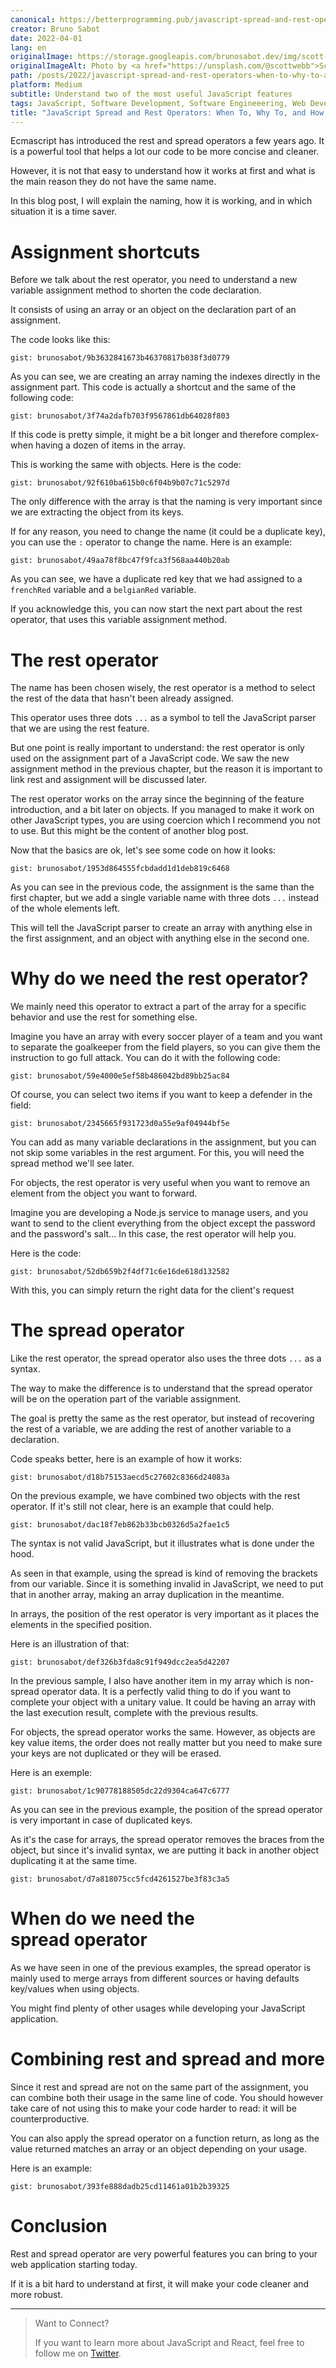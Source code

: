 ```yaml
---
canonical: https://betterprogramming.pub/javascript-spread-and-rest-operators-when-to-why-to-and-how-to-use-them-bfd65436c8f1
creator: Bruno Sabot
date: 2022-04-01
lang: en
originalImage: https://storage.googleapis.com/brunosabot.dev/img/scott-webb-pdlZrtuy-Dw-unsplash.jpeg
originalImageAlt: Photo by <a href="https://unsplash.com/@scottwebb">Scott Webb</a> on <a href="https://unsplash.com">Unsplash</a>.
path: /posts/2022/javascript-spread-and-rest-operators-when-to-why-to-and-how-to-use-them/
platform: Medium
subtitle: Understand two of the most useful JavaScript features
tags: JavaScript, Software Development, Software Engineeering, Web Development, Programming
title: "JavaScript Spread and Rest Operators: When To, Why To, and How to Use Them"
---
```


Ecmascript has introduced the rest and spread operators a few years ago. It is a powerful tool that helps a lot our code to be more concise and cleaner.

However, it is not that easy to understand how it works at first and what is the main reason they do not have the same name.

In this blog post, I will explain the naming, how it is working, and in which situation it is a time saver.

# Assignment shortcuts

Before we talk about the rest operator, you need to understand a new variable assignment method to shorten the code declaration.

It consists of using an array or an object on the declaration part of an assignment.

The code looks like this:

`gist: brunosabot/9b3632841673b46370817b038f3d0779`

As you can see, we are creating an array naming the indexes directly in the assignment part. This code is actually a shortcut and the same of the following code:

`gist: brunosabot/3f74a2dafb703f9567861db64028f803`

If this code is pretty simple, it might be a bit longer and therefore complex- when having a dozen of items in the array.

This is working the same with objects. Here is the code:

`gist: brunosabot/92f610ba615b0c6f04b9b07c71c5297d`

The only difference with the array is that the naming is very important since we are extracting the object from its keys.

If for any reason, you need to change the name (it could be a duplicate key), you can use the `:` operator to change the name. Here is an example:

`gist: brunosabot/49aa78f8bc47f9fca3f568aa440b20ab`

As you can see, we have a duplicate red key that we had assigned to a `frenchRed` variable and a `belgianRed` variable.

If you acknowledge this, you can now start the next part about the rest operator, that uses this variable assignment method.

# The rest operator

The name has been chosen wisely, the rest operator is a method to select the rest of the data that hasn't been already assigned.

This operator uses three dots `...` as a symbol to tell the JavaScript parser that we are using the rest feature.

But one point is really important to understand: the rest operator is only used on the assignment part of a JavaScript code. We saw the new assignment method in the previous chapter, but the reason it is important to link rest and assignment will be discussed later.

The rest operator works on the array since the beginning of the feature introduction, and a bit later on objects. If you managed to make it work on other JavaScript types, you are using coercion which I recommend you not to use. But this might be the content of another blog post.

Now that the basics are ok, let's see some code on how it looks:

`gist: brunosabot/1953d864555fcbdadd1d1deb819c6468`

As you can see in the previous code, the assignment is the same than the first chapter, but we add a single variable name with three dots `...` instead of the whole elements left.

This will tell the JavaScript parser to create an array with anything else in the first assignment, and an object with anything else in the second one.

# Why do we need the rest operator?

We mainly need this operator to extract a part of the array for a specific behavior and use the rest for something else.

Imagine you have an array with every soccer player of a team and you want to separate the goalkeeper from the field players, so you can give them the instruction to go full attack. You can do it with the following code:

`gist: brunosabot/59e4000e5ef58b486042bd89bb25ac84`

Of course, you can select two items if you want to keep a defender in the field:

`gist: brunosabot/2345665f931723d0a55e9af04944bf5e`

You can add as many variable declarations in the assignment, but you can not skip some variables in the rest argument. For this, you will need the spread method we'll see later.

For objects, the rest operator is very useful when you want to remove an element from the object you want to forward.

Imagine you are developing a Node.js service to manage users, and you want to send to the client everything from the object except the password and the password's salt... In this case, the rest operator will help you.

Here is the code:

`gist: brunosabot/52db659b2f4df71c6e16de618d132582`

With this, you can simply return the right data for the client's request

# The spread operator

Like the rest operator, the spread operator also uses the three dots `...` as a syntax.

The way to make the difference is to understand that the spread operator will be on the operation part of the variable assignment.

The goal is pretty the same as the rest operator, but instead of recovering the rest of a variable, we are adding the rest of another variable to a declaration.

Code speaks better, here is an example of how it works:

`gist: brunosabot/d18b75153aecd5c27602c8366d24083a`

On the previous example, we have combined two objects with the rest operator. If it's still not clear, here is an example that could help.

`gist: brunosabot/dac18f7eb862b33bcb0326d5a2fae1c5`

The syntax is not valid JavaScript, but it illustrates what is done under the hood.

As seen in that example, using the spread is kind of removing the brackets from our variable. Since it is something invalid in JavaScript, we need to put that in another array, making an array duplication in the meantime.

In arrays, the position of the rest operator is very important as it places the elements in the specified position.

Here is an illustration of that:

`gist: brunosabot/def326b3fda8c91f949dcc2ea5d42207`

In the previous sample, I also have another item in my array which is non-spread operator data. It is a perfectly valid thing to do if you want to complete your object with a unitary value. It could be having an array with the last execution result, complete with the previous results.

For objects, the spread operator works the same. However, as objects are key value items, the order does not really matter but you need to make sure your keys are not duplicated or they will be erased.

Here is an exemple:

`gist: brunosabot/1c90778188505dc22d9304ca647c6777`

As you can see in the previous example, the position of the spread operator is very important in case of duplicated keys.

As it's the case for arrays, the spread operator removes the braces from the object, but since it's invalid syntax, we are putting it back in another object duplicating it at the same time.

`gist: brunosabot/d7a818075cc5fcd4261527be3f83c3a5`

# When do we need the spread operator

As we have seen in one of the previous examples, the spread operator is mainly used to merge arrays from different sources or having defaults key/values when using objects.

You might find plenty of other usages while developing your JavaScript application.

# Combining rest and spread and more

Since it rest and spread are not on the same part of the assignment, you can combine both their usage in the same line of code. You should however take care of not using this to make your code harder to read: it will be counterproductive.

You can also apply the spread operator on a function return, as long as the value returned matches an array or an object depending on your usage.

Here is an example:

`gist: brunosabot/393fe888dadb25cd11461a01b2b39325`

# Conclusion

Rest and spread operator are very powerful features you can bring to your web application starting today.

If it is a bit hard to understand at first, it will make your code cleaner and more robust.

---

> Want to Connect?
>
> If you want to learn more about JavaScript and React, feel free to follow me on [Twitter](https://twitter.com/brunosabot).
